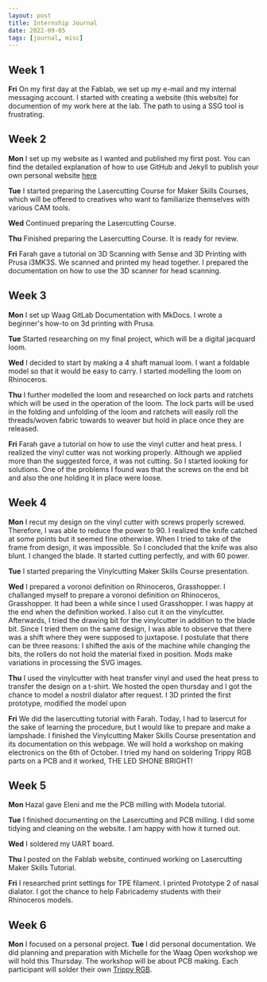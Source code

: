 ```yaml
---
layout: post
title: Internship Journal
date: 2022-09-05
tags: [journal, misc]
---
```

## Week 1
**Fri** On my first day at the Fablab, we set up my e-mail and my internal messaging account. I started with creating a website (this website) for documention of my work here at the lab. The path to using a SSG tool is frustrating.


## Week 2
**Mon** I set up my website as I wanted and published my first post. You can find the detailed explanation of how to use GitHub and Jekyll to publish your own personal website [here](/setting-up-a-personal-website-for-documentation/)

**Tue** I started preparing the Lasercutting Course for Maker Skills Courses, which will be offered to creatives who want to familiarize themselves with various CAM tools.

**Wed** Continued preparing the Lasercutting Course.

**Thu** Finished preparing the Lasercutting Course. It is ready for review.

**Fri** Farah gave a tutorial on 3D Scanning with Sense and 3D Printing with Prusa i3MK3S. We scanned and printed my head together. I prepared the documentation on how to use the 3D scanner for head scanning.


## Week 3
**Mon** I set up Waag GitLab Documentation with MkDocs. I wrote a beginner's how-to on 3d printing with Prusa.

**Tue** Started researching on my final project, which will be a digital jacquard loom.

**Wed** I decided to start by making a 4 shaft manual loom. I want a foldable model so that it would be easy to carry. I started modelling the loom on Rhinoceros.

**Thu** I further modelled the loom and researched on lock parts and ratchets which will be used in the operation of the loom. The lock parts will be used in the folding and unfolding of the loom and ratchets will easily roll the threads/woven fabric towards to weaver but hold in place once they are released.

**Fri** Farah gave a tutorial on how to use the vinyl cutter and heat press. I realized the vinyl cutter was not working properly. Although we applied more than the suggested force, it was not cutting. So I started looking for solutions. One of the problems I found was that the screws on the end bit and also the one holding it in place were loose.

## Week 4
**Mon** I recut my design on the vinyl cutter with screws properly screwed. Therefore, I was able to reduce the power to 90. I realized the knife catched at some points but it seemed fine otherwise. When I tried to take of the frame from design, it was impossible. So I concluded that the knife was also blunt. I changed the blade. It started cutting perfectly, and with 60 power.

**Tue** I started preparing the Vinylcutting Maker Skills Course presentation.

**Wed** I prepared a voronoi definition on Rhinoceros, Grasshopper. I challanged myself to prepare a voronoi definition on Rhinoceros, Grasshopper. It had been a while since I used Grasshopper. I was happy at the end when the definition worked. I also cut it on the vinylcutter. Afterwards, I tried the drawing bit for the vinylcutter in addition to the blade bit. Since I tried them on the same design, I was able to observe that there was a shift where they were supposed to juxtapose. I postulate that there can be three reasons: I shifted the axis of the machine while changing the bits, the rollers do not hold the material fixed in position. Mods make variations in processing the SVG images.

**Thu** I used the vinylcutter with heat transfer vinyl and used the heat press to transfer the design on a t-shirt. We hosted the open thursday and I got the chance to model a nostril dialator after request. I 3D printed the first prototype, modified the model upon 

**Fri** We did the lasercutting tutorial with Farah. Today, I had to lasercut for the sake of learning the procedure, but I would like to prepare and make a lampshade. I finished the Vinylcutting Maker Skills Course presentation and its documentation on this webpage. We will hold a workshop on making electronics on the 6th of October. I tried my hand on soldering Trippy RGB parts on a PCB and it worked, THE LED SHONE BRIGHT!

## Week 5
**Mon** Hazal gave Eleni and me the PCB milling with Modela tutorial.

**Tue** I finished documenting on the Lasercutting and PCB milling. I did some tidying and cleaning on the website. I am happy with how it turned out.

**Wed** I soldered my UART board.

**Thu** I posted on the Fablab website, continued working on Lasercutting Maker Skills Tutorial.

**Fri** I researched print settings for TPE filament. I printed Prototype 2 of nasal dialator. I got the chance to help Fabricademy students with their Rhinoceros models.

## Week 6
**Mon** I focused on a personal project.
**Tue** I did personal documentation. We did planning and preparation with Michelle for the Waag Open workshop we will hold this Thursday. The workshop will be about PCB making. Each participant will solder their own [Trippy RGB](https://cornfieldelectronics.com/cfe/trippyRGB_instructions.php).